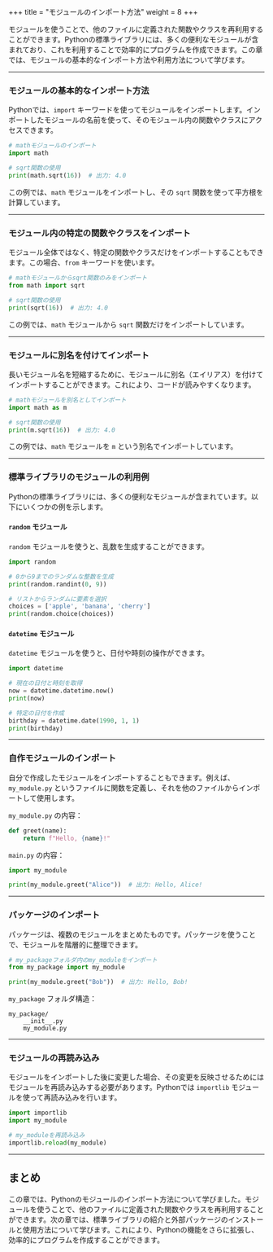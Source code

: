 +++
title = "モジュールのインポート方法"
weight = 8
+++

モジュールを使うことで、他のファイルに定義された関数やクラスを再利用することができます。Pythonの標準ライブラリには、多くの便利なモジュールが含まれており、これを利用することで効率的にプログラムを作成できます。この章では、モジュールの基本的なインポート方法や利用方法について学びます。

---

### モジュールの基本的なインポート方法

Pythonでは、`import` キーワードを使ってモジュールをインポートします。インポートしたモジュールの名前を使って、そのモジュール内の関数やクラスにアクセスできます。

```python
# mathモジュールのインポート
import math

# sqrt関数の使用
print(math.sqrt(16))  # 出力: 4.0
```

この例では、`math` モジュールをインポートし、その `sqrt` 関数を使って平方根を計算しています。

---

### モジュール内の特定の関数やクラスをインポート

モジュール全体ではなく、特定の関数やクラスだけをインポートすることもできます。この場合、`from` キーワードを使います。

```python
# mathモジュールからsqrt関数のみをインポート
from math import sqrt

# sqrt関数の使用
print(sqrt(16))  # 出力: 4.0
```

この例では、`math` モジュールから `sqrt` 関数だけをインポートしています。

---

### モジュールに別名を付けてインポート

長いモジュール名を短縮するために、モジュールに別名（エイリアス）を付けてインポートすることができます。これにより、コードが読みやすくなります。

```python
# mathモジュールを別名としてインポート
import math as m

# sqrt関数の使用
print(m.sqrt(16))  # 出力: 4.0
```

この例では、`math` モジュールを `m` という別名でインポートしています。

---

### 標準ライブラリのモジュールの利用例

Pythonの標準ライブラリには、多くの便利なモジュールが含まれています。以下にいくつかの例を示します。

#### `random` モジュール

`random` モジュールを使うと、乱数を生成することができます。

```python
import random

# 0から9までのランダムな整数を生成
print(random.randint(0, 9))

# リストからランダムに要素を選択
choices = ['apple', 'banana', 'cherry']
print(random.choice(choices))
```

#### `datetime` モジュール

`datetime` モジュールを使うと、日付や時刻の操作ができます。

```python
import datetime

# 現在の日付と時刻を取得
now = datetime.datetime.now()
print(now)

# 特定の日付を作成
birthday = datetime.date(1990, 1, 1)
print(birthday)
```

---

### 自作モジュールのインポート

自分で作成したモジュールをインポートすることもできます。例えば、`my_module.py` というファイルに関数を定義し、それを他のファイルからインポートして使用します。

`my_module.py` の内容：
```python
def greet(name):
    return f"Hello, {name}!"
```

`main.py` の内容：
```python
import my_module

print(my_module.greet("Alice"))  # 出力: Hello, Alice!
```

---

### パッケージのインポート

パッケージは、複数のモジュールをまとめたものです。パッケージを使うことで、モジュールを階層的に整理できます。

```python
# my_packageフォルダ内のmy_moduleをインポート
from my_package import my_module

print(my_module.greet("Bob"))  # 出力: Hello, Bob!
```

`my_package` フォルダ構造：
```
my_package/
    __init__.py
    my_module.py
```

---

### モジュールの再読み込み

モジュールをインポートした後に変更した場合、その変更を反映させるためにはモジュールを再読み込みする必要があります。Pythonでは `importlib` モジュールを使って再読み込みを行います。

```python
import importlib
import my_module

# my_moduleを再読み込み
importlib.reload(my_module)
```

---

## まとめ

この章では、Pythonのモジュールのインポート方法について学びました。モジュールを使うことで、他のファイルに定義された関数やクラスを再利用することができます。次の章では、標準ライブラリの紹介と外部パッケージのインストールと使用方法について学びます。これにより、Pythonの機能をさらに拡張し、効率的にプログラムを作成することができます。
